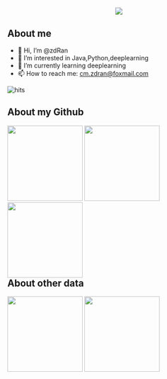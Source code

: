 <h1 align="center">
  <a href="https://sunguoqi.com/">
    <img src="https://readme-typing-svg.herokuapp.com/?lines=evolving%20code%20monkey%20%7E&center=true&size=27">
  </a>
</h1>



## About me   
- 👋 Hi, I’m @zdRan
- 👀 I’m interested in Java,Python,deeplearning
- 🌱 I’m currently learning deeplearning
- 📫 How to reach me: cm.zdran@foxmail.com

![](https://visitor-badge.glitch.me/badge?page_id=zdRan.zdRan "hits")

## About my Github
<div style="float: left; ">
    
  <img height="170px" src="https://github-readme-stats.vercel.app/api?username=zdRan&theme=gotham" />
  <img height="170px" src="https://github-readme-stats.vercel.app/api/top-langs/?username=zdRan&layout=compact&langs_count=8&theme=gotham" />
  <img height="170px" src="https://github-readme-streak-stats.herokuapp.com/?user=zdRan&theme=gotham"/>

</div> 

## About other data
<div >
    <img height="170px" src="https://stats.justsong.cn/api/leetcode?username=U2647&cn_username=U2647&theme=dark"/>
    <img height="170px" src="https://stats.justsong.cn/api/juejin?id=3896324938793943&theme=dark"/>

</div>


<!---
zdRan/zdRan is a ✨ special ✨ repository because its `README.md` (this file) appears on your GitHub profile.
You can click the Preview link to take a look at your changes.
--->
